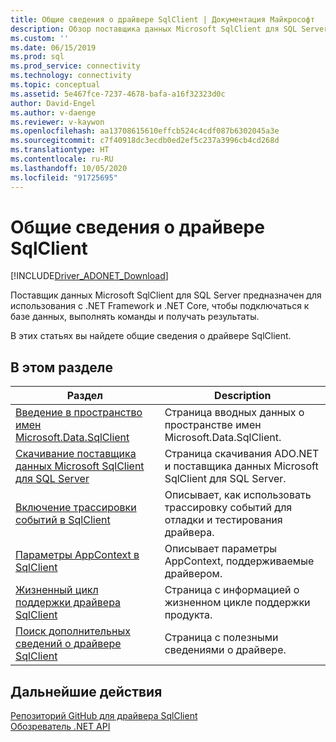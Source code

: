 ```yaml
---
title: Общие сведения о драйвере SqlClient | Документация Майкрософт
description: Обзор поставщика данных Microsoft SqlClient для SQL Server.
ms.custom: ''
ms.date: 06/15/2019
ms.prod: sql
ms.prod_service: connectivity
ms.technology: connectivity
ms.topic: conceptual
ms.assetid: 5e467fce-7237-4678-bafa-a16f32323d0c
author: David-Engel
ms.author: v-daenge
ms.reviewer: v-kaywon
ms.openlocfilehash: aa13708615610effcb524c4cdf087b6302045a3e
ms.sourcegitcommit: c7f40918dc3ecdb0ed2ef5c237a3996cb4cd268d
ms.translationtype: HT
ms.contentlocale: ru-RU
ms.lasthandoff: 10/05/2020
ms.locfileid: "91725695"
---
```

# <a name="overview-of-the-sqlclient-driver"></a>Общие сведения о драйвере SqlClient

[!INCLUDE[Driver_ADONET_Download](../../includes/driver_adonet_download.md)]

 Поставщик данных Microsoft SqlClient для SQL Server предназначен для использования с .NET Framework и .NET Core, чтобы подключаться к базе данных, выполнять команды и получать результаты.  
  
 В этих статьях вы найдете общие сведения о драйвере SqlClient.
  
## <a name="in-this-section"></a>В этом разделе  
  
|Раздел|Description|  
|-----------|-----------------|  
|[Введение в пространство имен Microsoft.Data.SqlClient](introduction-microsoft-data-sqlclient-namespace.md)|Страница вводных данных о пространстве имен Microsoft.Data.SqlClient.|  
|[Скачивание поставщика данных Microsoft SqlClient для SQL Server](download-microsoft-sqlclient-data-provider.md)|Страница скачивания ADO.NET и поставщика данных Microsoft SqlClient для SQL Server.|  
|[Включение трассировки событий в SqlClient](enable-eventsource-tracing.md)|Описывает, как использовать трассировку событий для отладки и тестирования драйвера.|  
|[Параметры AppContext в SqlClient](appcontext-switches.md)|Описывает параметры AppContext, поддерживаемые драйвером.|  
|[Жизненный цикл поддержки драйвера SqlClient](sqlclient-driver-support-lifecycle.md)|Страница с информацией о жизненном цикле поддержки продукта.|  
|[Поиск дополнительных сведений о драйвере SqlClient](find-additional-sqlclient-driver-information.md)|Страница с полезными сведениями о драйвере.|  

## <a name="next-steps"></a>Дальнейшие действия
 [Репозиторий GitHub для драйвера SqlClient](https://github.com/dotnet/SqlClient)  
 [Обозреватель .NET API](/dotnet/api/)